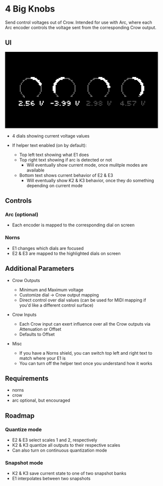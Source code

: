 # 4 Big Knobs
Send control voltages out of Crow. Intended for use with Arc, where each Arc encoder controls the voltage sent from the corresponding Crow output.

## UI
![home](screenshots/4-big-knobs.png)
- 4 dials showing current voltage values

- If helper text enabled (on by default):
  - Top left text showing what E1 does
  - Top right text showing if arc is detected or not
    - Will eventually show current mode, once mulitple modes are available
  - Bottom text shows current behavior of E2 & E3
    - Will eventually show K2 & K3 behavior, once they do something depending on current mode

## Controls
### Arc (optional)
- Each encoder is mapped to the corresponding dial on screen

### Norns
- E1 changes which dials are focused
- E2 & E3 are mapped to the highlighted dials on screen

## Additional Parameters
- Crow Outputs
  - Minimum and Maximum voltage
  - Customize dial -> Crow output mapping
  - Direct control over dial values (can be used for MIDI mapping if you'd like a different control surface)

- Crow Inputs
  - Each Crow input can exert influence over all the Crow outputs via Attenuation or Offset
  - Defaults to Offset

- Misc
  - If you have a Norns shield, you can switch top left and right text to match where your E1 is
  - You can turn off the helper text once you understand how it works

## Requirements
* norns
* crow
* arc optional, but encouraged

## Roadmap
### Quantize mode
- E2 & E3 select scales 1 and 2, respectively
- K2 & K3 quantize all outputs to their respective scales
- Can also turn on continuous quantization mode

### Snapshot mode
- K2 & K3 save current state to one of two snapshot banks
- E1 interpolates between two snapshots
